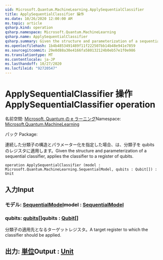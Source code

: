 ```yaml
---
uid: Microsoft.Quantum.MachineLearning.ApplySequentialClassifier
title: ApplySequentialClassifier 操作
ms.date: 10/26/2020 12:00:00 AM
ms.topic: article
qsharp.kind: operation
qsharp.namespace: Microsoft.Quantum.MachineLearning
qsharp.name: ApplySequentialClassifier
qsharp.summary: Given the structure and parameterization of a sequential classifier, applies the classifier to a register of qubits.
ms.openlocfilehash: 1b4b4853491489f11f222507bb14b48e941e7859
ms.sourcegitcommit: 29e0d88a30e4166fa580132124b0eb57e1f0e986
ms.translationtype: MT
ms.contentlocale: ja-JP
ms.lasthandoff: 10/27/2020
ms.locfileid: "92720547"
---
```

# <a name="applysequentialclassifier-operation"></a><span data-ttu-id="1ccc0-102">ApplySequentialClassifier 操作</span><span class="sxs-lookup"><span data-stu-id="1ccc0-102">ApplySequentialClassifier operation</span></span>

<span data-ttu-id="1ccc0-103">名前空間: [Microsoft. Quantum の e ラーニング](xref:Microsoft.Quantum.MachineLearning)</span><span class="sxs-lookup"><span data-stu-id="1ccc0-103">Namespace: [Microsoft.Quantum.MachineLearning](xref:Microsoft.Quantum.MachineLearning)</span></span>

<span data-ttu-id="1ccc0-104">パック [](https://nuget.org/packages/)</span><span class="sxs-lookup"><span data-stu-id="1ccc0-104">Package: [](https://nuget.org/packages/)</span></span>


<span data-ttu-id="1ccc0-105">連続した分類子の構造とパラメーター化を指定した場合、は、分類子を qubits のレジスタに適用します。</span><span class="sxs-lookup"><span data-stu-id="1ccc0-105">Given the structure and parameterization of a sequential classifier, applies the classifier to a register of qubits.</span></span>

```qsharp
operation ApplySequentialClassifier (model : Microsoft.Quantum.MachineLearning.SequentialModel, qubits : Qubit[]) : Unit
```


## <a name="input"></a><span data-ttu-id="1ccc0-106">入力</span><span class="sxs-lookup"><span data-stu-id="1ccc0-106">Input</span></span>

### <a name="model--sequentialmodel"></a><span data-ttu-id="1ccc0-107">モデル: [SequentialModel](xref:Microsoft.Quantum.MachineLearning.SequentialModel)</span><span class="sxs-lookup"><span data-stu-id="1ccc0-107">model : [SequentialModel](xref:Microsoft.Quantum.MachineLearning.SequentialModel)</span></span>




### <a name="qubits--qubit"></a><span data-ttu-id="1ccc0-108">qubits: [qubits](xref:microsoft.quantum.lang-ref.qubit)[]</span><span class="sxs-lookup"><span data-stu-id="1ccc0-108">qubits : [Qubit](xref:microsoft.quantum.lang-ref.qubit)[]</span></span>

<span data-ttu-id="1ccc0-109">分類子の適用先となるターゲットレジスタ。</span><span class="sxs-lookup"><span data-stu-id="1ccc0-109">A target register to which the classifier should be applied.</span></span>



## <a name="output--unit"></a><span data-ttu-id="1ccc0-110">出力: [単位](xref:microsoft.quantum.lang-ref.unit)</span><span class="sxs-lookup"><span data-stu-id="1ccc0-110">Output : [Unit](xref:microsoft.quantum.lang-ref.unit)</span></span>

